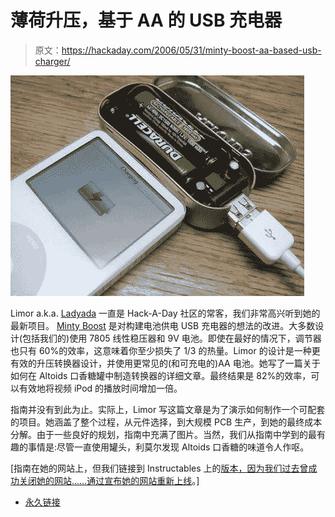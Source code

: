 # 薄荷升压，基于 AA 的 USB 充电器

> 原文：<https://hackaday.com/2006/05/31/minty-boost-aa-based-usb-charger/>

![](img/161e8582ab1088c16563d7986091726b.png "minty-boost")

Limor a.k.a. [Ladyada](http://www.ladyada.net/) 一直是 Hack-A-Day 社区的常客，我们非常高兴听到她的最新项目。 [Minty Boost](http://www.instructables.com/ex/i/1686FF3E41011029AC23001143E7E506/) 是对构建电池供电 USB 充电器的想法的改进。大多数设计(包括我们的)使用 7805 线性稳压器和 9V 电池。即使在最好的情况下，调节器也只有 60%的效率，这意味着你至少损失了 1/3 的热量。Limor 的设计是一种更有效的升压转换器设计，并使用更常见的(和可充电的)AA 电池。她写了一篇关于如何在 Altoids 口香糖罐中制造转换器的详细文章。最终结果是 82%的效率，可以有效地将视频 iPod 的播放时间增加一倍。

指南并没有到此为止。实际上，Limor 写这篇文章是为了演示如何制作一个可配套的项目。她涵盖了整个过程，从元件选择，到大规模 PCB 生产，到她的最终成本分解。由于一些良好的规划，指南中充满了图片。当然，我们从指南中学到的最有趣的事情是:尽管一直使用罐头，利莫尔发现 Altoids 口香糖的味道令人作呕。

[指南在她的网站上，但我们链接到 Instructables 上的[版本，因为我们过去曾成功关闭她的网站……通过](http://www.instructables.com/ex/i/1686FF3E41011029AC23001143E7E506/)[宣布她的网站重新上线](http://www.hackaday.com/entry/1234000120058314/)。]

*   [永久链接](http://www.instructables.com/ex/i/1686FF3E41011029AC23001143E7E506/)